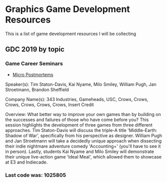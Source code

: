 # Graphics Game Development Resources
This is a list of game development resources I will be collecting



## GDC 2019 by topic

### Game Career Seminars
* [Micro Postmortems](https://gdcvault.com/play/1025800/)

Speaker(s):	Tim Staton-Davis, Kai Nyame, Milo Smiley, William Pugh, Jan Stroetmann, Brandon Sheffield

Company Name(s):	343 Industries, Gameheads, USC, Crows, Crows, Crows, Crows, Crows, Crows, Insert Credit

Overview:	What better way to improve your own games than by building on the successes and failures of those who have come before you? This session highlights the development of three games from three different approaches. Tim Staton-Davis will discuss the triple-A title 'Middle-Earth: Shadow of War', specifically from his perspective as designer. William Pugh and Jan Stroetmann will take a decidedly unique approach when dissecting their indie nightmare adventure comedy 'Accounting+' (you'll have to see it in person). Lastly, students Kai Nyame and Milo Smiley will demonstrate their unique live-action game 'Ideal Meal', which allowed them to showcase at E3 and Indiecade.

### Last code was: 1025805
